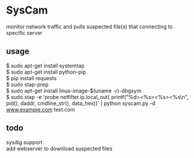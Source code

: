 # SysCam
 monitor network traffic and pulls suspected file(s) that connecting to specific server
## usage
 $ sudo apt-get install systemtap   
 $ sudo apt-get install python-pip  
 $ pip install requests  
 $ sudo stap-prep  
 $ sudo apt-get install linux-image-$(uname -r)-dbgsym  
 $ sudo stap -e 'probe netfilter.ip.local_out{ printf("%d><%s><%s><%s\n", pid(), daddr, cmdline_str(), data_hex)}' | python syscam.py -d www.exampie.com test.com  
 

## todo
 sysdig support  
 add webserver to download suspected files
